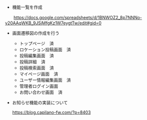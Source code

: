 - 機能一覧を作成

　　https://docs.google.com/spreadsheets/d/1BNWOZ2_8p7NNNo-v20AAqWKB_9JSjMfgKz1W7eygtTw/edit#gid=0

- 画面遷移図の作成を行う
  - トップページ　済
  - ロケーション投稿画面　済
  - 投稿編集画面　済
  - 投稿詳細　済
  - 投稿検索画面　済
  - マイページ画面　済
  - ユーザー情報編集画面　済
  - 管理者ログイン画面
  - お問い合わせ画面　済

- お知らせ機能の実装について

  https://blog.capilano-fw.com/?p=8403

